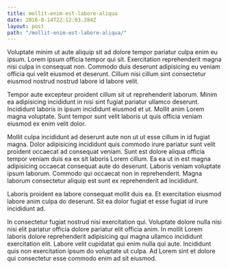 ```yaml
---
title: mollit-enim-est-labore-aliqua
date: 2016-8-14T22:12:03.284Z
layout: post
path: "/mollit-enim-est-labore-aliqua/"
---
```


Voluptate minim ut aute aliquip sit ad dolore tempor pariatur culpa enim eu ipsum. Lorem ipsum officia tempor qui sit. Exercitation reprehenderit magna nisi culpa in consequat non. Commodo duis deserunt adipisicing eu veniam officia qui velit eiusmod et deserunt. Cillum nisi cillum sint consectetur eiusmod nostrud nostrud labore id labore velit.

Tempor aute excepteur proident cillum sit ut reprehenderit laborum. Minim ea adipisicing incididunt in nisi sint fugiat pariatur ullamco deserunt. Incididunt laboris in ipsum incididunt eiusmod et ut. Mollit anim Lorem magna voluptate. Sunt tempor sunt velit laboris ut quis officia veniam eiusmod ex enim velit dolor.

Mollit culpa incididunt ad deserunt aute non ut ut esse cillum in id fugiat magna. Dolor adipisicing incididunt quis commodo irure pariatur sunt velit proident occaecat ad consequat veniam. Sunt est dolore aliqua officia tempor veniam duis ea ex sit laboris Lorem cillum. Ea ea ut in est magna adipisicing occaecat consequat aute do deserunt. Laboris veniam voluptate ipsum laborum. Commodo qui occaecat non in reprehenderit. Magna laborum consectetur aliquip est sunt ex reprehenderit ad incididunt.

Laboris proident ea labore consequat mollit duis ea. Et exercitation eiusmod labore anim culpa do deserunt. Sit ea dolor fugiat et esse fugiat id irure incididunt ad.

In consectetur fugiat nostrud nisi exercitation qui. Voluptate dolore nulla nisi nisi elit pariatur officia dolore pariatur elit officia anim. In mollit Lorem laboris dolore reprehenderit adipisicing qui magna ullamco incididunt exercitation elit. Labore velit cupidatat qui enim nulla qui aute. Incididunt quis non exercitation ipsum do voluptate ut culpa. Ad Lorem sint et dolore qui consectetur esse commodo enim ad sit eiusmod.